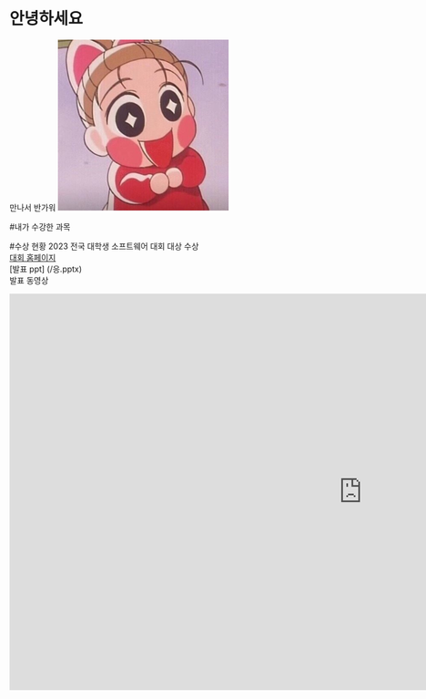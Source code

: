 # 안녕하세요
만나서 반가워
<img src= "J43WuLG-_400x400.jpg" width="300" height="300"><br>

#내가 수강한 과목

#수상 현황
2023 전국 대학생 소프트웨어 대회 대상 수상<br>
[대회 홈페이지](https://naver.com)<br>
[발표 ppt] (/응.pptx)<br>
발표 동영상<br>
<iframe width="1237" height="696" src="https://www.youtube.com/embed/sF9veSryJ-I" title="볼 빨간 일춘기(?)가 온 똥별이에 동공 지진 일어난 제이쓴?! [슈퍼맨이 돌아왔다/The Return of Superman] | KBS 230310 방송" frameborder="0" allow="accelerometer; autoplay; clipboard-write; encrypted-media; gyroscope; picture-in-picture; web-share" allowfullscreen></iframe>

